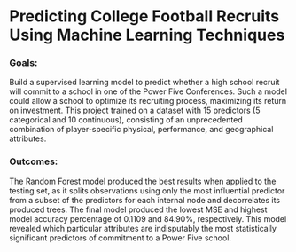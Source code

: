 # Predicting College Football Recruits Using Machine Learning Techniques
### Goals: 
Build a supervised learning model to predict whether a high school recruit will commit to a school in one of the Power Five Conferences. Such a model could allow a school to optimize its recruiting process, maximizing its return on investment. This project trained on a dataset with 15 predictors (5 categorical and 10 continuous), consisting of an unprecedented combination of player-specific physical, performance, and geographical attributes.

### Outcomes:
The Random Forest model produced the best results when applied to the testing set, as it splits observations using only the most influential predictor from a subset of the predictors for each internal node and decorrelates its produced trees. The final model produced the lowest MSE and highest model accuracy percentage of 0.1109 and 84.90%, respectively. This model revealed which particular attributes are indisputably the most statistically significant predictors of commitment to a Power Five school.
